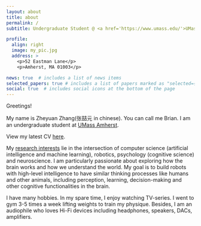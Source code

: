 ```yaml
---
layout: about
title: about
permalink: /
subtitle: Undergraduate Student @ <a href='https://www.umass.edu/'>UMass Amherst</a> • zheyuanzhang [at] umass [dot] edu

profile:
  align: right
  image: my_pic.jpg
  address: >
    <p>52 Eastman Lane</p>
    <p>Amherst, MA 01003</p>

news: true  # includes a list of news items
selected_papers: true # includes a list of papers marked as "selected={true}"
social: true  # includes social icons at the bottom of the page
---
```


Greetings!

My name is Zheyuan Zhang(张喆元 in chinese). You can call me Brian. I am an undergraduate student at [UMass Amherst](https://www.umass.edu/). 

View my latest CV [here](assets/cv.pdf).

My [research interests](blog/2022/about-my-research-interests/) lie in the intersection of computer science (artificial intelligence and machine learning), robotics, psychology (cognitive science) and neuroscience. I am particularly passionate about exploring how the brain works and how we understand the world. My goal is to build robots with high-level intelligence to have similar thinking processes like humans and other animals, including perception, learning, decision-making and other cognitive functionalities in the brain.

I have many hobbies. In my spare time, I enjoy watching TV-series. I went to gym 3-5 times a week lifting weights to train my physique. Besides, I am an audiophile who loves Hi-Fi devices including headphones, speakers, DACs, amplifiers.

